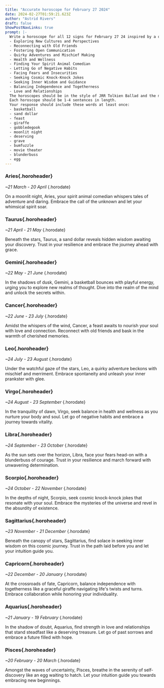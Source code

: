 ```yaml
---
title: "Accurate horoscope for February 27 2024"
date: 2024-02-27T01:59:21.623Z
author: "Astrid Rivers"
draft: false
ShowPostNavLinks: true
prompt: |-
  Write a horoscope for all 12 signs for February 27 24 inspired by a different focus for each. Ensure you do not include the focus in the response:
  - Exploring New Cultures and Perspectives
  - Reconnecting with Old Friends
  - Fostering Open Communication
  - Quirky Adventures and Mischief Making
  - Health and Wellness
  - Finding Your Spirit Animal Comedian
  - Letting Go of Negative Habits
  - Facing Fears and Insecurities
  - Seeking Cosmic Knock-Knock Jokes
  - Seeking Inner Wisdom and Guidance
  - Balancing Independence and Togetherness
  - Love and Relationships
  The horoscopes should be in the style of JRR Tolkien Ballad and the mood of resilient
  Each horoscope should be 1-4 sentences in length.
  Your response should include these words at least once:
  - basketball
  - sand dollar
  - feast
  - giraffe
  - gobbledegook
  - moonlit night
  - deserving
  - grave
  - bumfuzzle
  - movie theater
  - blunderbuss
  - egg
---
```


### Aries{.horoheader}

*~21 March - 20 April*
{.horodate}

On a moonlit night, Aries, your spirit animal comedian whispers tales of adventure and daring. Embrace the call of the unknown and let your whimsical spirit soar.


### Taurus{.horoheader}

*~21 April - 21 May*
{.horodate}

Beneath the stars, Taurus, a sand dollar reveals hidden wisdom awaiting your discovery. Trust in your resilience and embrace the journey ahead with grace.


### Gemini{.horoheader}

*~22 May - 21 June*
{.horodate}

In the shadows of dusk, Gemini, a basketball bounces with playful energy, urging you to explore new realms of thought. Dive into the realm of the mind and unlock the secrets within.


### Cancer{.horoheader}

*~22 June - 23 July*
{.horodate}

Amidst the whispers of the wind, Cancer, a feast awaits to nourish your soul with love and connection. Reconnect with old friends and bask in the warmth of cherished memories.


### Leo{.horoheader}

*~24 July - 23 August*
{.horodate}

Under the watchful gaze of the stars, Leo, a quirky adventure beckons with mischief and merriment. Embrace spontaneity and unleash your inner prankster with glee.


### Virgo{.horoheader}

*~24 August - 23 September*
{.horodate}

In the tranquility of dawn, Virgo, seek balance in health and wellness as you nurture your body and soul. Let go of negative habits and embrace a journey towards vitality.


### Libra{.horoheader}

*~24 September - 23 October*
{.horodate}

As the sun sets over the horizon, Libra, face your fears head-on with a blunderbuss of courage. Trust in your resilience and march forward with unwavering determination.


### Scorpio{.horoheader}

*~24 October - 22 November*
{.horodate}

In the depths of night, Scorpio, seek cosmic knock-knock jokes that resonate with your soul. Embrace the mysteries of the universe and revel in the absurdity of existence.


### Sagittarius{.horoheader}

*~23 November - 21 December*
{.horodate}

Beneath the canopy of stars, Sagittarius, find solace in seeking inner wisdom on this cosmic journey. Trust in the path laid before you and let your intuition guide you.


### Capricorn{.horoheader}

*~22 December - 20 January*
{.horodate}

At the crossroads of fate, Capricorn, balance independence with togetherness like a graceful giraffe navigating life's twists and turns. Embrace collaboration while honoring your individuality.


### Aquarius{.horoheader}

*~21 January - 19 February*
{.horodate}

In the shadow of doubt, Aquarius, find strength in love and relationships that stand steadfast like a deserving treasure. Let go of past sorrows and embrace a future filled with hope.


### Pisces{.horoheader}

*~20 February - 20 March*
{.horodate}

Amongst the waves of uncertainty, Pisces, breathe in the serenity of self-discovery like an egg waiting to hatch. Let your intuition guide you towards embracing new beginnings.

